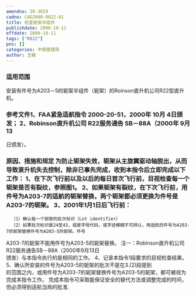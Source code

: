 ```yaml
---
amendno: 39-3029  
cadno: CAD2000-R022-01  
title: 检查轭架半组件  
publishdate: 2000-10-11  
effdate: 2000-10-11  
tags: ["R022"]  
pns: []  
categories: 中南管理局  
author: 王敏  
---
```

  
### 适用范围  
安装有件号为A203－5的轭架半组件（轭架）的Roinson直升机公司R22型直升机。  
  
<!--more-->  
### 参考文件1、FAA紧急适航指令 2000-20-51，2000年 10月 4日颁发； 2、Robinson直升机公司 R22服务通告 SB－88A（2000年 9月 13  
日颁发）。  
  
### 原因、措施和规定     为防止轭架失效，轭架从主旋翼驱动轴脱出，从而导致直升机失去控制，除非已事先完成，收到本指令后立即完成以下工作：     1、在下次飞行前以及以后的每日首次飞行前，目视检查每一个轭架是否有裂纹，参照图1。     2、如果轭架有裂纹，在下次飞行前，用件号为A203-7的适航的轭架替换，两个轭架都必须更换为件号是A203-7的轭架。     3、2001年1月1日后飞行前：  
      （1）确认每一个轭架的批次标识（Lot identifier）  
      （2）如果批次标识是24至43，或是字母代码，或字迹模糊不可辨认，用适航的件号为A203-7的轭架替换件号为A203-5的轭架。件号  
  
A203-7的轭架不能用件号为A203-5的轭架替换。     注一：Robinson直升机公司R22服务通告SB－88A（2000年9月13日  
颁发）与本指令执行的是相同的工作。 4、记录本指令1段要求的目视检查结果。 5、确认所安装的件号为A203-5的轭架的批次不是在3.(2)段提到  
的范围之内，或用件号为A203-7的轭架替换件号为A203-5的轭架，都可被视为完成本指令工作。     完成本指令可采取能保证安全的替代方法或调整完成的时间，但必须得到适航当局的批准.  
  
